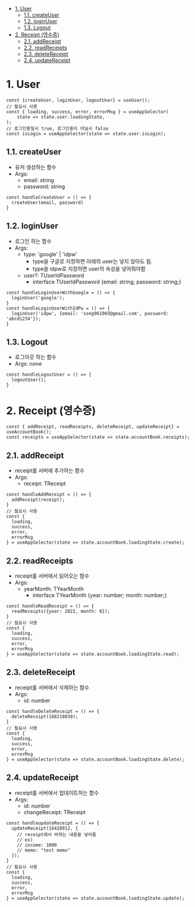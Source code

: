 - [1. User](#1-user)
  - [1.1. createUser](#11-createuser)
  - [1.2. loginUser](#12-loginuser)
  - [1.3. Logout](#13-logout)
- [2. Receipt (영수증)](#2-receipt-영수증)
  - [2.1. addReceipt](#21-addreceipt)
  - [2.2. readReceipts](#22-readreceipts)
  - [2.3. deleteReceipt](#23-deletereceipt)
  - [2.4. updateReceipt](#24-updatereceipt)
# 1. User
```tsx
const {createUser, loginUser, logoutUser} = useUser();
// 필요시 사용
const { loading, success, error, errorMsg } = useAppSelector(
    state => state.user.loadingState,
);
// 로그인중일시 true, 로그인중이 아닐시 false
const isLogin = useAppSelector(state => state.user.isLogin);

```
## 1.1. createUser
- 유저 생성하는 함수
- Args:
  - email: string
  - password: string

```tsx
const handleCreateUser = () => {
  createUser(email, password)
}
```
## 1.2. loginUser
- 로그인 하는 함수
- Args:
  - type: 'google' | 'idpw'
    - type을 구글로 지정하면 아래의 user는 넣지 않아도 됨.
    - type을 idpw로 지정하면 user의 속성을 넣어줘야함
  - user?: TUserIdPassword
    - interface TUserIdPassword {email: string; password: string;}
```tsx
const handleLoginUserWithGoogle = () => {
  loginUser('google');
}
const handleLoginUserWithIdPw = () => {
  loginUser('idpw', {email: 'song961003@gmail.com', password: 'abcd1234'});
}
```
## 1.3. Logout
- 로그아웃 하는 함수
- Args: none
```tsx
const handleLogoutUser = () => {
  logoutUser();
}
```

# 2. Receipt (영수증)
```tsx
const { addReceipt, readReceipts, deleteReceipt, updateReceipt} = useAccountBook();
const receipts = useAppSelector(state => state.accountBook.receipts);
```
## 2.1. addReceipt
- receipt를 서버에 추가하는 함수
- Args: 
  - receipt: TReceipt
```tsx
const handleAddReceipt = () => {
  addReceipt(receipt);
}
// 필요시 사용
const { 
  loading, 
  success, 
  error, 
  errorMsg
} = useAppSelector(state => state.accountBook.loadingState.create);
```
  
## 2.2. readReceipts
- receipt를 서버에서 읽어오는 함수
- Args:
  - yearMonth: TYearMonth
    - interface TYearMonth {year: number; month: number;}
```tsx
const handleReadReceipt = () => {
  readReceipts({year: 2022, month: 8});
}
// 필요시 사용
const { 
  loading, 
  success, 
  error, 
  errorMsg
} = useAppSelector(state => state.accountBook.loadingState.read);

```
## 2.3. deleteReceipt
- receipt를 서버에서 삭제하는 함수
- Args:
  - id: number
```tsx
const handleDeleteReceipt = () => {
  deleteReceipt(168218039);
}
// 필요시 사용
const { 
  loading, 
  success, 
  error, 
  errorMsg
} = useAppSelector(state => state.accountBook.loadingState.delete);
```
## 2.4. updateReceipt
- receipt를 서버에서 업데이트하는 함수
- Args:
  - id: number
  - changeReceipt: TReceipt
```tsx
const handleupdateReceipt = () => {
  updateReceipt(16428912, {
    // receipt에서 바뀌는 내용을 넣어줌
    // ex)
    // income: 1000
    // memo: "test memo"
  });
}
// 필요시 사용
const { 
  loading, 
  success, 
  error, 
  errorMsg
} = useAppSelector(state => state.accountBook.loadingState.update);
```